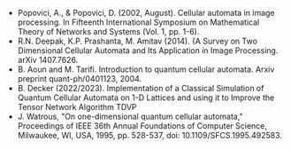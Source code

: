 - Popovici, A., & Popovici, D. (2002, August). Cellular automata in image processing. In Fifteenth International Symposium on Mathematical Theory of Networks and Systems (Vol. 1, pp. 1-6).
- R.N. Deepak, K.P. Prashanta, M. Amitav (2014). {A Survey on Two Dimensional Cellular Automata and Its Application in Image Processing. arXiv 1407.7626.
- B. Aoun and M. Tarifi. Introduction to quantum cellular automata. Arxiv preprint quant-ph/0401123, 2004.
- B. Decker (2022/2023). Implementation of a Classical Simulation of Quantum Cellular Automata on 1-D Lattices and using it to Improve the Tensor Network Algorithm TDVP
- J. Watrous, "On one-dimensional quantum cellular automata," Proceedings of IEEE 36th Annual Foundations of Computer Science, Milwaukee, WI, USA, 1995, pp. 528-537, doi: 10.1109/SFCS.1995.492583.
